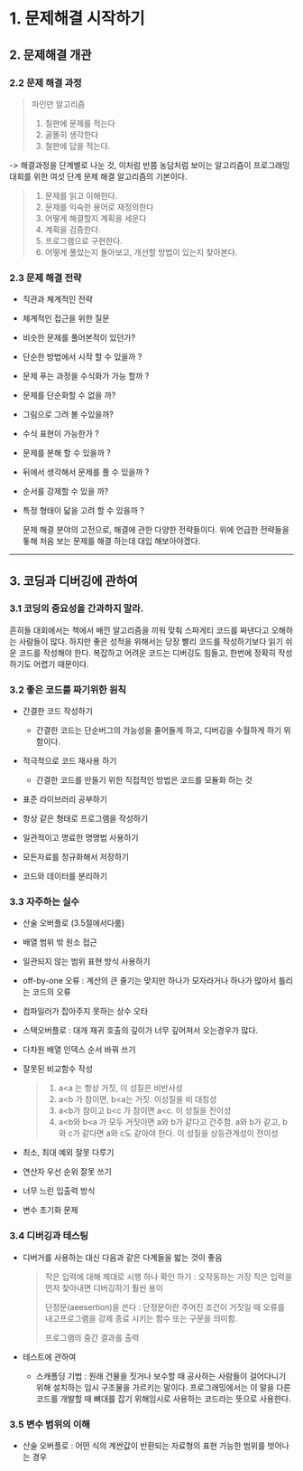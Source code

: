# 1. 문제해결 시작하기 



## 2. 문제해결 개관 

### 2.2 문제 해결 과정

> 파인만 알고리즘
>
> 	1. 칠판에 문제를 적는다 
>  	2. 골똘히 생각한다 
>  	3. 철판에 답을 적는다. 

-> 해결과정을 단계별로 나눈 것, 이처럼 반쯤 농담처럼 보이는 알고리즘이 프로그래밍대회를 위한 여섯 단계 문제 해결 알고리즘의 기본이다. 



> 1. 문제를 읽고 이해한다.
> 2. 문제를 익숙한 용어로 재정의한다 
> 3. 어떻게 해결할지 계획을 세운다 
> 4. 계획을 검증한다. 
> 5. 프로그램으로 구현한다. 
> 6. 어떻게 풀었는지 돌아보고, 개선할 방법이 있는지 찾아본다. 

### 2.3 문제 해결 전략

 * 직관과 쳬계적인 전략

 * 체계적인 접근을 위한 질문

 * 비슷한 문제를 풀어본적이 있던가?

 * 단순한 방법에서 시작 할 수 있을까 ?

 * 문제 푸는 과정을 수식화가 가능 할까 ?

 * 문제를 단순화할 수 없을 까?

 * 그림으로 그려 볼 수있을까?

 * 수식 표현이 가능한가 ?

 * 문제를 분해 할 수 있을까 ?

 * 뒤에서 생각해서 문제를 풀 수 있을까 ?

 * 순서를 강제할 수 있을 까?

 * 특정 형태이 닯을 고려 할 수 있을까 ?

   문제 해결 분야의 고전으로, 해결에 관한 다양한 전략들이다. 위에 언급한 전략들을 톻해 처음 보는 문제를 해결 하는데 대입 해보아야겠다. 

------



## 3. 코딩과 디버깅에 관하여 

### 3.1 코딩의 중요성을 간과하지 말라. 

흔히들 대회에서는 책에서 배낀 알고리즘을 끼워 맞춰 스파게티 코드를 짜낸다고 오해하는 사람들이 많다. 하지만 좋은 성적을 위해서는 당장 빨리 코드를 작성하기보다 읽기 쉬운 코드를 작성해야 한다. 복잡하고 어려운 코드는 디버깅도 힘들고, 한번에 정확히 작성하기도 어렵기 때문이다. 

 ### 3.2 좋은 코드를 짜기위한 원칙

- 간결한 코드 작성하기 
  
  - 간결한 코드는 단순버그의 가능성을 줄어들게 하고, 디버깅을 수월하게 하기 위함이다.
  
- 적극적으로 코드 재사용 하기 
  
  - 간결한 코드를 만들기 위한 직접적인 방법은 코드를 모듈화 하는 것
  
- 표준 라이브러리 공부하기

- 항상 같은 형태로 프로그램을 작성하기 

- 일관적이고 명료한 명명법 사용하기

- 모든자료를 정규화해서 저장하기 

- 코드와 데이터를 분리하기

  

### 3.3 자주하는 실수 

+ 산술 오버플로 (3.5절에서다룸)

+ 배열 범위 밖 원소 접근

+ 일관되지 않는 범위 표현 방식 사용하기 

+ off-by-one 오류 : 계산의 큰 줄기는 맞지만 하나가 모자라거나 하나가 많아서 틀리는 코드의 오류

+ 컴파일러가 잡아주지 못하는 상수 오타 

+ 스택오버플로 : 대개 재귀 호출의 깊이가 너무 깊어져서 오는경우가 많다. 

+ 다차원 배열 인덱스 순서 바꿔 쓰기

+ 잘못된 비교함수 작성 

  > 1. a<a 는 항상 거짓, 이 성질은 비반사성
  > 2. a<b 가 참이면, b<a는 거짓. 이성질을 비 대칭성
  > 3. a<b가 참이고 b<c 가 참이면 a<c. 이 성질을 전이성 
  > 4. a<b와 b<a 가 모두 거짓이면 a와 b가 같다고 간주함. a와 b가 같고, b와 c가 같다면 a와 c도 같아야 한다.  이 성질을 상등관계성이 전이성 

+ 최소, 최대 예외 잘못 다루기 

+ 연산자 우선 순위 잘못 쓰기

+ 너무 느린 입출력 방식

+ 변수 초기화 문제 



### 3.4 디버깅과 테스팅

+ 디버거를 사용하는 대신 다음과 같은 다계들을 밟는 것이 좋음

  > 작은 입력에 대해 제대로 시행 하나 확인 하기 : 오작동하는 가장 작은 입력을 먼저 찾아내면 디버깅하기 훨씬 용이
  >
  > 단정문(aeesertion)을 쓴다 : 단정문이란 주어진 조건이 거짓일 때 오류를 내고프로그램을 강제 종료 시키는 함수 또는 구문을 의미함. 
  >
  > 프로그램의 중간 결과를 출력 

+ 테스트에 관하여 

  + 스캐폴딩 기법 : 원래 건물을 짓거나 보수할 때 공사하는 사람들이 걸어다니기 위해 설치하는 임시 구조물을 가르키는 말이다. 프로그래밍에서는 이 말을 다른코드를 개발할 때 뼈대를 잡기 위해임시로 사용하는 코드라는 뜻으로 사용한다. 



### 3.5 변수 범위의 이해 

+ 산술 오버플로 : 어떤 식의 계싼값이 반환되는 자료형의 표현 가능한 범위를 벗어나는 경우 

